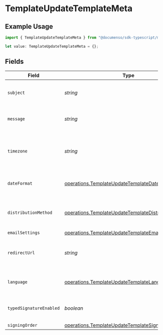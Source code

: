 # TemplateUpdateTemplateMeta

## Example Usage

```typescript
import { TemplateUpdateTemplateMeta } from "@documenso/sdk-typescript/models/operations";

let value: TemplateUpdateTemplateMeta = {};
```

## Fields

| Field                                                                                                                      | Type                                                                                                                       | Required                                                                                                                   | Description                                                                                                                |
| -------------------------------------------------------------------------------------------------------------------------- | -------------------------------------------------------------------------------------------------------------------------- | -------------------------------------------------------------------------------------------------------------------------- | -------------------------------------------------------------------------------------------------------------------------- |
| `subject`                                                                                                                  | *string*                                                                                                                   | :heavy_minus_sign:                                                                                                         | The subject of the email that will be sent to the recipients.                                                              |
| `message`                                                                                                                  | *string*                                                                                                                   | :heavy_minus_sign:                                                                                                         | The message of the email that will be sent to the recipients.                                                              |
| `timezone`                                                                                                                 | *string*                                                                                                                   | :heavy_minus_sign:                                                                                                         | The timezone to use for date fields and signing the document. Example Etc/UTC, Australia/Melbourne                         |
| `dateFormat`                                                                                                               | [operations.TemplateUpdateTemplateDateFormat](../../models/operations/templateupdatetemplatedateformat.md)                 | :heavy_minus_sign:                                                                                                         | The date format to use for date fields and signing the document.                                                           |
| `distributionMethod`                                                                                                       | [operations.TemplateUpdateTemplateDistributionMethod](../../models/operations/templateupdatetemplatedistributionmethod.md) | :heavy_minus_sign:                                                                                                         | The distribution method to use when sending the document to the recipients.                                                |
| `emailSettings`                                                                                                            | [operations.TemplateUpdateTemplateEmailSettings](../../models/operations/templateupdatetemplateemailsettings.md)           | :heavy_minus_sign:                                                                                                         | N/A                                                                                                                        |
| `redirectUrl`                                                                                                              | *string*                                                                                                                   | :heavy_minus_sign:                                                                                                         | The URL to which the recipient should be redirected after signing the document.                                            |
| `language`                                                                                                                 | [operations.TemplateUpdateTemplateLanguage](../../models/operations/templateupdatetemplatelanguage.md)                     | :heavy_minus_sign:                                                                                                         | The language to use for email communications with recipients.                                                              |
| `typedSignatureEnabled`                                                                                                    | *boolean*                                                                                                                  | :heavy_minus_sign:                                                                                                         | Whether to allow recipients to sign using a typed signature.                                                               |
| `signingOrder`                                                                                                             | [operations.TemplateUpdateTemplateSigningOrder](../../models/operations/templateupdatetemplatesigningorder.md)             | :heavy_minus_sign:                                                                                                         | N/A                                                                                                                        |